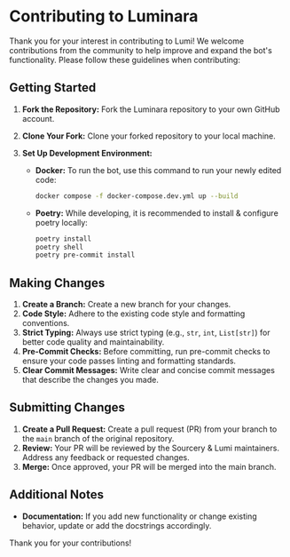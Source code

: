 # Contributing to Luminara

Thank you for your interest in contributing to Lumi! We welcome contributions from the community to help improve and expand the bot's functionality. Please follow these guidelines when contributing:

## Getting Started

1. **Fork the Repository:** Fork the Luminara repository to your own GitHub account.

2. **Clone Your Fork:** Clone your forked repository to your local machine.

3. **Set Up Development Environment:**

   * **Docker:** To run the bot, use this command to run your newly edited code:

     ```bash
     docker compose -f docker-compose.dev.yml up --build
     ```

   * **Poetry:** While developing, it is recommended to install & configure poetry locally:

     ```bash
     poetry install
     poetry shell
     poetry pre-commit install
     ```

## Making Changes

1. **Create a Branch:** Create a new branch for your changes.
2. **Code Style:** Adhere to the existing code style and formatting conventions.
3. **Strict Typing:** Always use strict typing (e.g., `str`, `int`, `List[str]`) for better code quality and maintainability.
4. **Pre-Commit Checks:** Before committing, run pre-commit checks to ensure your code passes linting and formatting standards.
5. **Clear Commit Messages:** Write clear and concise commit messages that describe the changes you made.

## Submitting Changes

1. **Create a Pull Request:** Create a pull request (PR) from your branch to the `main` branch of the original repository.
2. **Review:** Your PR will be reviewed by the Sourcery & Lumi maintainers. Address any feedback or requested changes.
3. **Merge:** Once approved, your PR will be merged into the main branch.

## Additional Notes
* **Documentation:** If you add new functionality or change existing behavior, update or add the docstrings accordingly.

Thank you for your contributions!
